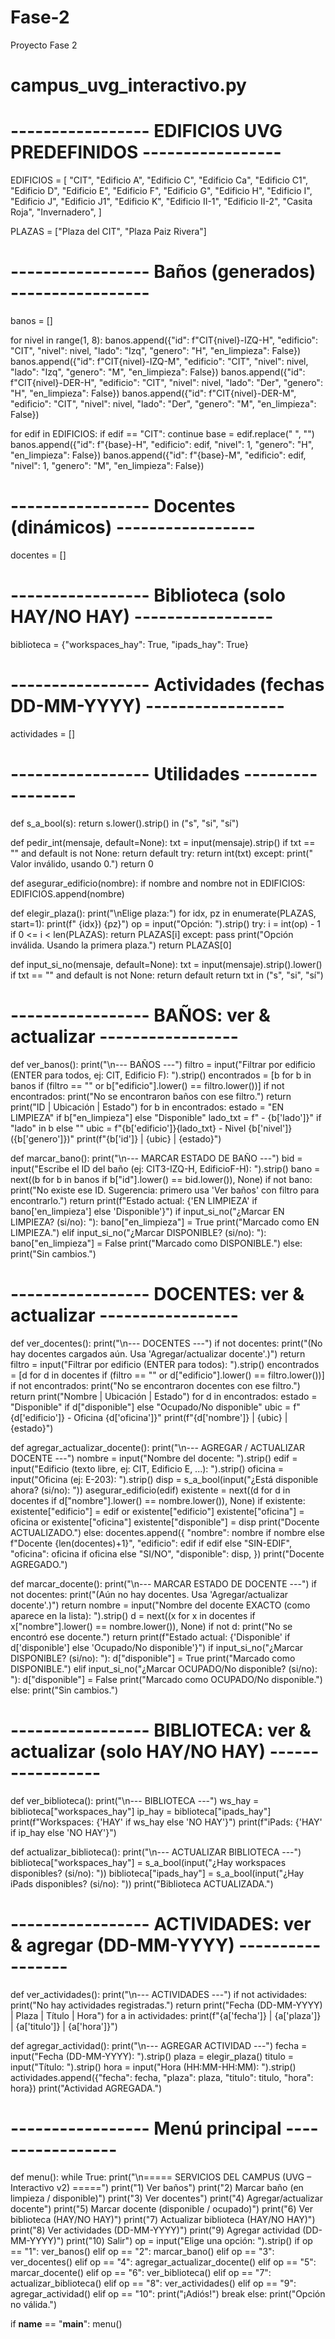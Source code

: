 # Fase-2
Proyecto Fase 2
# campus_uvg_interactivo.py

# ----------------- EDIFICIOS UVG PREDEFINIDOS -----------------
EDIFICIOS = [
    "CIT",
    "Edificio A",
    "Edificio C",
    "Edificio Ca",
    "Edificio C1",
    "Edificio D",
    "Edificio E",
    "Edificio F",
    "Edificio G",
    "Edificio H",
    "Edificio I",
    "Edificio J",
    "Edificio J1",
    "Edificio K",
    "Edificio II-1",
    "Edificio II-2",
    "Casita Roja",
    "Invernadero",
]

PLAZAS = ["Plaza del CIT", "Plaza Paiz Rivera"]

# ----------------- Baños (generados) -----------------
banos = []

for nivel in range(1, 8):
    banos.append({"id": f"CIT{nivel}-IZQ-H", "edificio": "CIT", "nivel": nivel, "lado": "Izq", "genero": "H", "en_limpieza": False})
    banos.append({"id": f"CIT{nivel}-IZQ-M", "edificio": "CIT", "nivel": nivel, "lado": "Izq", "genero": "M", "en_limpieza": False})
    banos.append({"id": f"CIT{nivel}-DER-H", "edificio": "CIT", "nivel": nivel, "lado": "Der", "genero": "H", "en_limpieza": False})
    banos.append({"id": f"CIT{nivel}-DER-M", "edificio": "CIT", "nivel": nivel, "lado": "Der", "genero": "M", "en_limpieza": False})

for edif in EDIFICIOS:
    if edif == "CIT":
        continue
    base = edif.replace(" ", "")
    banos.append({"id": f"{base}-H", "edificio": edif, "nivel": 1, "genero": "H", "en_limpieza": False})
    banos.append({"id": f"{base}-M", "edificio": edif, "nivel": 1, "genero": "M", "en_limpieza": False})

# ----------------- Docentes (dinámicos) -----------------
docentes = [] 

# ----------------- Biblioteca (solo HAY/NO HAY) -----------------
biblioteca = {"workspaces_hay": True, "ipads_hay": True}

# ----------------- Actividades (fechas DD-MM-YYYY) -----------------
actividades = [] 

# ----------------- Utilidades -----------------
def s_a_bool(s):
    return s.lower().strip() in ("s", "si", "sí")

def pedir_int(mensaje, default=None):
    txt = input(mensaje).strip()
    if txt == "" and default is not None:
        return default
    try:
        return int(txt)
    except:
        print("  Valor inválido, usando 0.")
        return 0

def asegurar_edificio(nombre):
    if nombre and nombre not in EDIFICIOS:
        EDIFICIOS.append(nombre)

def elegir_plaza():
    print("\nElige plaza:")
    for idx, pz in enumerate(PLAZAS, start=1):
        print(f"  {idx}) {pz}")
    op = input("Opción: ").strip()
    try:
        i = int(op) - 1
        if 0 <= i < len(PLAZAS):
            return PLAZAS[i]
    except:
        pass
    print("Opción inválida. Usando la primera plaza.")
    return PLAZAS[0]

def input_si_no(mensaje, default=None):
    txt = input(mensaje).strip().lower()
    if txt == "" and default is not None:
        return default
    return txt in ("s", "si", "sí")

# ----------------- BAÑOS: ver & actualizar -----------------
def ver_banos():
    print("\n--- BAÑOS ---")
    filtro = input("Filtrar por edificio (ENTER para todos, ej: CIT, Edificio F): ").strip()
    encontrados = [b for b in banos if (filtro == "" or b["edificio"].lower() == filtro.lower())]
    if not encontrados:
        print("No se encontraron baños con ese filtro.")
        return
    print("ID | Ubicación | Estado")
    for b in encontrados:
        estado = "EN LIMPIEZA" if b["en_limpieza"] else "Disponible"
        lado_txt = f" - {b['lado']}" if "lado" in b else ""
        ubic = f"{b['edificio']}{lado_txt} - Nivel {b['nivel']} ({b['genero']})"
        print(f"{b['id']} | {ubic} | {estado}")

def marcar_bano():
    print("\n--- MARCAR ESTADO DE BAÑO ---")
    bid = input("Escribe el ID del baño (ej: CIT3-IZQ-H, EdificioF-H): ").strip()
    bano = next((b for b in banos if b["id"].lower() == bid.lower()), None)
    if not bano:
        print("No existe ese ID. Sugerencia: primero usa 'Ver baños' con filtro para encontrarlo.")
        return
    print(f"Estado actual: {'EN LIMPIEZA' if bano['en_limpieza'] else 'Disponible'}")
    if input_si_no("¿Marcar EN LIMPIEZA? (si/no): "):
        bano["en_limpieza"] = True
        print("Marcado como EN LIMPIEZA.")
    elif input_si_no("¿Marcar DISPONIBLE? (si/no): "):
        bano["en_limpieza"] = False
        print("Marcado como DISPONIBLE.")
    else:
        print("Sin cambios.")

# ----------------- DOCENTES: ver & actualizar -----------------
def ver_docentes():
    print("\n--- DOCENTES ---")
    if not docentes:
        print("(No hay docentes cargados aún. Usa 'Agregar/actualizar docente'.)")
        return
    filtro = input("Filtrar por edificio (ENTER para todos): ").strip()
    encontrados = [d for d in docentes if (filtro == "" or d["edificio"].lower() == filtro.lower())]
    if not encontrados:
        print("No se encontraron docentes con ese filtro.")
        return
    print("Nombre | Ubicación | Estado")
    for d in encontrados:
        estado = "Disponible" if d["disponible"] else "Ocupado/No disponible"
        ubic = f"{d['edificio']} - Oficina {d['oficina']}"
        print(f"{d['nombre']} | {ubic} | {estado}")

def agregar_actualizar_docente():
    print("\n--- AGREGAR / ACTUALIZAR DOCENTE ---")
    nombre = input("Nombre del docente: ").strip()
    edif = input("Edificio (texto libre, ej: CIT, Edificio E, ...): ").strip()
    oficina = input("Oficina (ej: E-203): ").strip()
    disp = s_a_bool(input("¿Está disponible ahora? (si/no): "))
    asegurar_edificio(edif)
    existente = next((d for d in docentes if d["nombre"].lower() == nombre.lower()), None)
    if existente:
        existente["edificio"] = edif or existente["edificio"]
        existente["oficina"] = oficina or existente["oficina"]
        existente["disponible"] = disp
        print("Docente ACTUALIZADO.")
    else:
        docentes.append({
            "nombre": nombre if nombre else f"Docente {len(docentes)+1}",
            "edificio": edif if edif else "SIN-EDIF",
            "oficina": oficina if oficina else "SI/NO",
            "disponible": disp,
        })
        print("Docente AGREGADO.")

def marcar_docente():
    print("\n--- MARCAR ESTADO DE DOCENTE ---")
    if not docentes:
        print("(Aún no hay docentes. Usa 'Agregar/actualizar docente'.)")
        return
    nombre = input("Nombre del docente EXACTO (como aparece en la lista): ").strip()
    d = next((x for x in docentes if x["nombre"].lower() == nombre.lower()), None)
    if not d:
        print("No se encontró ese docente.")
        return
    print(f"Estado actual: {'Disponible' if d['disponible'] else 'Ocupado/No disponible'}")
    if input_si_no("¿Marcar DISPONIBLE? (si/no): "):
        d["disponible"] = True
        print("Marcado como DISPONIBLE.")
    elif input_si_no("¿Marcar OCUPADO/No disponible? (si/no): "):
        d["disponible"] = False
        print("Marcado como OCUPADO/No disponible.")
    else:
        print("Sin cambios.")

# ----------------- BIBLIOTECA: ver & actualizar (solo HAY/NO HAY) -----------------
def ver_biblioteca():
    print("\n--- BIBLIOTECA ---")
    ws_hay = biblioteca["workspaces_hay"]
    ip_hay = biblioteca["ipads_hay"]
    print(f"Workspaces: {'HAY' if ws_hay else 'NO HAY'}")
    print(f"iPads: {'HAY' if ip_hay else 'NO HAY'}")

def actualizar_biblioteca():
    print("\n--- ACTUALIZAR BIBLIOTECA ---")
    biblioteca["workspaces_hay"] = s_a_bool(input("¿Hay workspaces disponibles? (si/no): "))
    biblioteca["ipads_hay"] = s_a_bool(input("¿Hay iPads disponibles? (si/no): "))
    print("Biblioteca ACTUALIZADA.")

# ----------------- ACTIVIDADES: ver & agregar (DD-MM-YYYY) -----------------
def ver_actividades():
    print("\n--- ACTIVIDADES ---")
    if not actividades:
        print("No hay actividades registradas.")
        return
    print("Fecha (DD-MM-YYYY) | Plaza | Título | Hora")
    for a in actividades:
        print(f"{a['fecha']} | {a['plaza']} | {a['titulo']} | {a['hora']}")

def agregar_actividad():
    print("\n--- AGREGAR ACTIVIDAD ---")
    fecha = input("Fecha (DD-MM-YYYY): ").strip()
    plaza = elegir_plaza()
    titulo = input("Título: ").strip()
    hora = input("Hora (HH:MM-HH:MM): ").strip()
    actividades.append({"fecha": fecha, "plaza": plaza, "titulo": titulo, "hora": hora})
    print("Actividad AGREGADA.")

# ----------------- Menú principal -----------------
def menu():
    while True:
        print("\n===== SERVICIOS DEL CAMPUS (UVG – Interactivo v2) =====")
        print("1) Ver baños")
        print("2) Marcar baño (en limpieza / disponible)")
        print("3) Ver docentes")
        print("4) Agregar/actualizar docente")
        print("5) Marcar docente (disponible / ocupado)")
        print("6) Ver biblioteca (HAY/NO HAY)")
        print("7) Actualizar biblioteca (HAY/NO HAY)")
        print("8) Ver actividades (DD-MM-YYYY)")
        print("9) Agregar actividad (DD-MM-YYYY)")
        print("10) Salir")
        op = input("Elige una opción: ").strip()
        if op == "1":
            ver_banos()
        elif op == "2":
            marcar_bano()
        elif op == "3":
            ver_docentes()
        elif op == "4":
            agregar_actualizar_docente()
        elif op == "5":
            marcar_docente()
        elif op == "6":
            ver_biblioteca()
        elif op == "7":
            actualizar_biblioteca()
        elif op == "8":
            ver_actividades()
        elif op == "9":
            agregar_actividad()
        elif op == "10":
            print("¡Adiós!")
            break
        else:
            print("Opción no válida.")

if __name__ == "__main__":
    menu()
